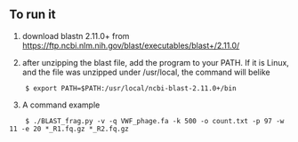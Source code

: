 ## To run it

1. download blastn 2.11.0+ from https://ftp.ncbi.nlm.nih.gov/blast/executables/blast+/2.11.0/

2. after unzipping the blast file, add the program to your PATH. If it is Linux, and the file was unzipped under /usr/local, the command will belike
```
	$ export PATH=$PATH:/usr/local/ncbi-blast-2.11.0+/bin
```

3. A command example
```
	$ ./BLAST_frag.py -v -q VWF_phage.fa -k 500 -o count.txt -p 97 -w 11 -e 20 *_R1.fq.gz *_R2.fq.gz
```
